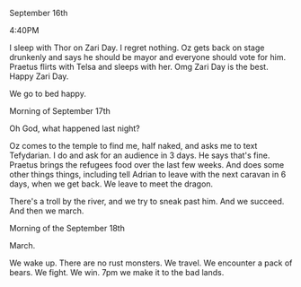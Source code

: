 September 16th

4:40PM

I sleep with Thor on Zari Day. I regret nothing.
Oz gets back on stage drunkenly and says he should be mayor and everyone should vote for him.
Praetus flirts with Telsa and sleeps with her. Omg Zari Day is the best. Happy Zari Day.

We go to bed happy.

Morning of September 17th 

Oh God, what happened last night?

Oz comes to the temple to find me, half naked, and asks me to text Tefydarian. I do and ask for an audience in 3 days. He says that's fine. Praetus brings the refugees food over the last few weeks. And does some other things things, including tell Adrian to leave with the next caravan in 6 days, when we get back. We leave to meet the dragon.

There's a troll by the river, and we try to sneak past him. And we succeed. And then we march.

Morning of the September 18th

March.

We wake up. There are no rust monsters. We travel. We encounter a pack of bears. We fight. We win. 7pm we make it to the bad lands.